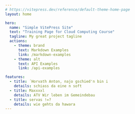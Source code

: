 ```yaml
---
# https://vitepress.dev/reference/default-theme-home-page
layout: home

hero:
  name: "Simple VitePress Site"
  text: "Training Page for Cloud Computing Course"
  tagline: My great project tagline
  actions:
    - theme: brand
      text: Markdown Examples
      link: /markdown-examples
    - theme: alt
      text: API Examples
      link: /api-examples

features:
  - title: ´Horvath Anton, najo gschied'n bin i
    details: schiass da eine n soft
  - title: Maxxxxl
    details: ATV Wir leben im Gemeindebau
  - title: servas !=?
    details: wie gehts da hawara
---
```


